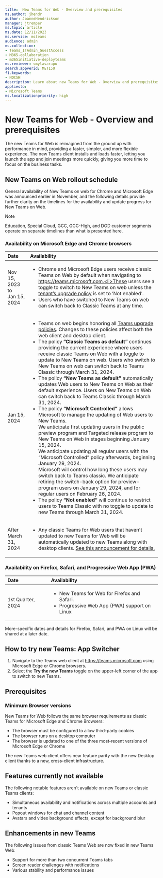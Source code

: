 ```yaml
---
title:  New Teams for Web - Overview and prerequisites
ms.author: jhendr
author: JoanneHendrickson
manager: jtremper
ms.topic: article
ms.date: 12/11/2023
ms.service: msteams
audience: admin
ms.collection: 
- Teams_ITAdmin_GuestAccess
- M365-collaboration
- m365initiative-deployteams
ms.reviewer: smylavarapu
search.appverid: MET150
f1.keywords:
- NOCSH
description: Learn about new Teams for Web - Overview and prerequisites
appliesto: 
- Microsoft Teams
ms.localizationpriority: high
---
```

# New Teams for Web - Overview and prerequisites 

The new Teams for Web is reimagined from the ground up with performance in mind, providing a faster, simpler, and more flexible experience. The new Teams client installs and loads faster, letting you launch the app and join meetings more quickly, giving you more time to focus on the business tasks. 


## New Teams on Web rollout schedule
General availability of New Teams on web for Chrome and Microsoft Edge was announced earlier in November, and the following details provide further clarity on the timelines for the availability and update progress for New Teams on Web. 

>[!Note] 
>Education, Special Cloud, GCC, GCC-High, and DOD customer segments operate on separate timelines than what is presented here.

### Availability on Microsoft Edge and Chrome browsers

|Date|Availability| 
|:-----|:-----| 
|Nov 15, 2023 to<br>Jan 15, 2024|<ul><li>Chrome and Microsoft Edge users receive classic Teams on Web by default when navigating to https://teams.microsoft.com.<li>These users see a toggle to switch to New Teams on web unless the [tenant’s upgrade policy](/microsoftteams/new-teams-deploy-using-policies?tabs=teams-admin-center#set-the-policies-to-upgrade-to-the-new-teams-client) is set to ‘Not enabled’.</li><li>Users who have switched to New Teams on web can switch back to Classic Teams at any time.</li></ul>| 
|Jan 15, 2024| <ul><li>Teams on web begins honoring all [Teams upgrade policies](/microsoftteams/new-teams-deploy-using-policies). Changes to these policies affect both the web client and desktop client.</li><li>The policy **”Classic Teams as default”** continues providing the current experience where users receive classic Teams on Web with a toggle to update to New Teams on web. Users who switch to New Teams on web can switch back to Teams Classic through March 31, 2024.</li><li>The policy **“New Teams as default”** automatically updates Web users to New Teams on Web as their default experience. Users on New Teams on Web can switch back to Teams Classic through March 31, 2024.</li><li>The policy **“Microsoft Controlled”** allows Microsoft to manage the updating of Web users to New Teams.<br>We anticipate first updating users in the public preview program and Targeted release program to New Teams on Web in stages beginning January 15, 2024. <br>We anticipate updating all regular users with the “Microsoft Controlled” policy afterwards, beginning January 29, 2024. <br>Microsoft will control how long these users may switch back to Teams classic. We anticipate retiring the switch-back option for preview-program users on January 29, 2024, and for regular users on February 26, 2024.</li><li>The policy **“Not enabled”** will continue to restrict users to Teams Classic with no toggle to update to new Teams through March 31, 2024.</li></ul>|
|After March 31, 2024|<ul><li>Any classic Teams for Web users that haven’t updated to new Teams for Web will be automatically updated to new Teams along with desktop clients. [See this announcement for details.](/microsoftteams/new-teams-automatic-upgrade-announced)

### Availability on Firefox, Safari, and Progressive Web App (PWA)
|Date|Availability| 
|:-----|:-----|
|1st Quarter, 2024|<ul><li>New Teams for Web for Firefox and Safari.</li><li>Progressive Web App (PWA) support on Linux|

More-specific dates and details for Firefox, Safari, and PWA on Linux will be shared at a later date. 

## How to try new Teams: App Switcher  

1. Navigate to the Teams web client at https://teams.microsoft.com using Microsoft Edge or Chrome browsers. 
2. Select the **Try the new Teams** toggle on the upper-left corner of the app to switch to new Teams. 


## Prerequisites 

### Minimum Browser versions 

New Teams for Web follows the same browser requirements as classic Teams for Microsoft Edge and Chrome Browsers: 
  
- The browser must be configured to allow third-party cookies 
- The browser runs on a desktop computer 
- The browser is updated to one of the three most-recent versions of Microsoft Edge or Chrome 

  
The new Teams web client offers near feature parity with the new Desktop client thanks to a new, cross-client infrastructure.  
  
## Features currently not available 
  
The following notable features aren't available on new Teams or classic Teams clients: 
  
- Simultaneous availability and notifications across multiple accounts and tenants 
- Popout windows for chat and channel content 
- Avatars and video background effects, except for background blur 
  
## Enhancements in new Teams 

The following issues from classic Teams Web are now fixed in new Teams Web: 
  
- Support for more than two concurrent Teams tabs 
- Screen reader challenges with notifications 
- Various stability and performance issues 